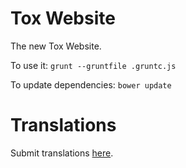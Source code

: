 Tox Website
===========

The new Tox Website.

To use it:
```grunt --gruntfile .gruntc.js```

To update dependencies:
```bower update```

Translations
============
Submit translations [here](https://www.transifex.com/projects/p/tox-website-next/).

